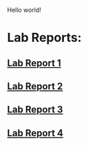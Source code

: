 Hello world!

# Lab Reports:
## [Lab Report 1](https://jxnlee.github.io/cse15l-lab-reports/LabReport1/Report.html)
## [Lab Report 2](https://jxnlee.github.io/cse15l-lab-reports/LabReport2/Report.html)
## [Lab Report 3](https://jxnlee.github.io/cse15l-lab-reports/LabReport3/Report.html)
## [Lab Report 4](https://jxnlee.github.io/cse15l-lab-reports/LabReport4/Report.html)
